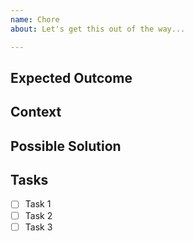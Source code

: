 ```yaml
---
name: Chore
about: Let's get this out of the way...

---
```


<!--- Make sure you've done the following before adding a chore -->
<!--- 1. I am running the latest version / up to date with master -->
<!--- 2. I checked to make sure that this chore has not already been filed -->
<!--- 3. I'm adding the chore in the correct repository -->

<!--- Provide a general summary of the chore in the Title above -->
<!--- Remember to use helpful labels,  milestones, and projects -->
<!--- Now delete everything above and including this line -->

## Expected Outcome
<!--- If this chore is for servicing technical debt, describe the goal of the refactor -->
<!--- If this chore is for updating the docs, describe the areas that need improvement -->
<!--- If this chore is a manual task, describe the work that needs to be done -->
<!--- Be sure to include everything that would be needed for someone else to complete this chore -->

## Context
<!--- How does this chore deliver value to the team? What problem does it solve? -->
<!--- How often in the past month have you faced the problem this chore solves? -->
<!--- Providing context helps us identify the root of the problem and ensure -->
<!--- that we work on the most important problems first -->

## Possible Solution
<!--- Not obligatory, but if this is a refactor, let us know your ideas -->
<!--- Articles, existing packages, GitHub repos, or mockups are most welcome -->

## Tasks
<!--- Include specific tasks in the order they need to be done in. -->
<!--- Include links to specific lines of code where the task should happen at. -->
- [ ] Task 1
- [ ] Task 2
- [ ] Task 3

